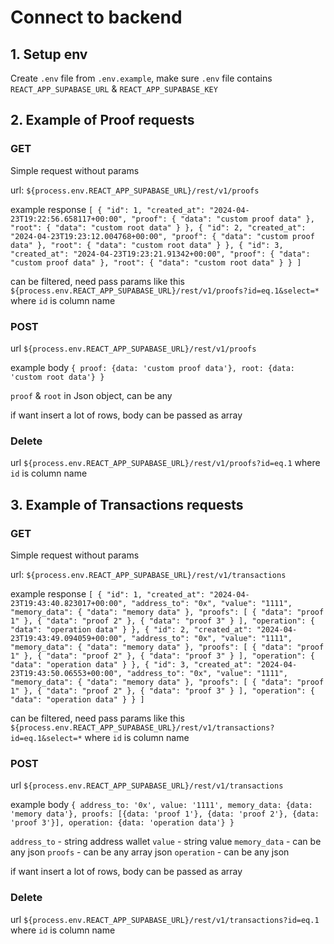 # Connect to backend
## 1. Setup env
Create `.env` file from `.env.example`, make sure `.env` file contains
`REACT_APP_SUPABASE_URL` & `REACT_APP_SUPABASE_KEY`

## 2. Example of Proof requests
### GET
Simple request without params

url: `${process.env.REACT_APP_SUPABASE_URL}/rest/v1/proofs`

example response
`[
{
"id": 1,
"created_at": "2024-04-23T19:22:56.658117+00:00",
"proof": {
"data": "custom proof data"
},
"root": {
"data": "custom root data"
}
},
{
"id": 2,
"created_at": "2024-04-23T19:23:12.004768+00:00",
"proof": {
"data": "custom proof data"
},
"root": {
"data": "custom root data"
}
},
{
"id": 3,
"created_at": "2024-04-23T19:23:21.91342+00:00",
"proof": {
"data": "custom proof data"
},
"root": {
"data": "custom root data"
}
}
]`

can be filtered, need pass params like this
`${process.env.REACT_APP_SUPABASE_URL}/rest/v1/proofs?id=eq.1&select=*`
where `id` is column name

### POST
url
`${process.env.REACT_APP_SUPABASE_URL}/rest/v1/proofs`

example body 
`{ proof: {data: 'custom proof data'}, root: {data: 'custom root data'} }`

`proof` & `root` in Json object, can be any

if want insert a lot of rows, body can be passed as array

### Delete
url
`${process.env.REACT_APP_SUPABASE_URL}/rest/v1/proofs?id=eq.1`
where `id` is column name


## 3. Example of Transactions requests
### GET
Simple request without params

url: `${process.env.REACT_APP_SUPABASE_URL}/rest/v1/transactions`

example response
`[
{
"id": 1,
"created_at": "2024-04-23T19:43:40.823017+00:00",
"address_to": "0x",
"value": "1111",
"memory_data": {
"data": "memory data"
},
"proofs": [
{
"data": "proof 1"
},
{
"data": "proof 2"
},
{
"data": "proof 3"
}
],
"operation": {
"data": "operation data"
}
},
{
"id": 2,
"created_at": "2024-04-23T19:43:49.094059+00:00",
"address_to": "0x",
"value": "1111",
"memory_data": {
"data": "memory data"
},
"proofs": [
{
"data": "proof 1"
},
{
"data": "proof 2"
},
{
"data": "proof 3"
}
],
"operation": {
"data": "operation data"
}
},
{
"id": 3,
"created_at": "2024-04-23T19:43:50.06553+00:00",
"address_to": "0x",
"value": "1111",
"memory_data": {
"data": "memory data"
},
"proofs": [
{
"data": "proof 1"
},
{
"data": "proof 2"
},
{
"data": "proof 3"
}
],
"operation": {
"data": "operation data"
}
}
]`

can be filtered, need pass params like this
`${process.env.REACT_APP_SUPABASE_URL}/rest/v1/transactions?id=eq.1&select=*`
where `id` is column name

### POST
url
`${process.env.REACT_APP_SUPABASE_URL}/rest/v1/transactions`

example body
`{ address_to: '0x', value: '1111', memory_data: {data: 'memory data'}, proofs: [{data: 'proof 1'}, {data: 'proof 2'}, {data: 'proof 3'}], operation: {data: 'operation data'} }`

`address_to` - string address wallet
`value` - string value
`memory_data` - can be any json
`proofs` - can be any array json
`operation` - can be any json




if want insert a lot of rows, body can be passed as array

### Delete
url
`${process.env.REACT_APP_SUPABASE_URL}/rest/v1/transactions?id=eq.1`
where `id` is column name
